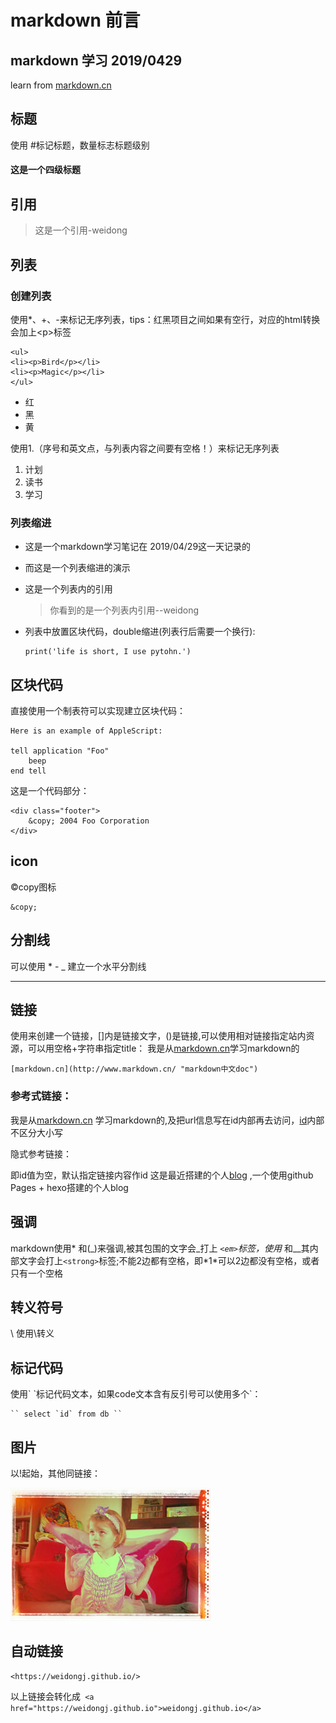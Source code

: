 # markdown 前言
## markdown 学习 2019/0429

learn from [markdown.cn](http://www.markdown.cn/ "markdown中文doc")

## 标题
使用 #标记标题，数量标志标题级别
#### 这是一个四级标题

## 引用
> 这是一个引用-weidong

## 列表
### 创建列表
使用*、+、-来标记无序列表，tips：红黑项目之间如果有空行，对应的html转换会加上&lt;p&gt;标签
>   
    <ul>
    <li><p>Bird</p></li>
    <li><p>Magic</p></li>
    </ul>
* 红
* 黑
* 黄

使用1.（序号和英文点，与列表内容之间要有空格！）来标记无序列表
1. 计划
2. 读书
3. 学习

### 列表缩进
*   这是一个markdown学习笔记在
    2019/04/29这一天记录的
*   而这是一个列表缩进的演示
*   这是一个列表内的引用
    > 你看到的是一个列表内引用--weidong
*   列表中放置区块代码，double缩进(列表行后需要一个换行):

        print('life is short, I use pytohn.')

## 区块代码
直接使用一个制表符可以实现建立区块代码：

    Here is an example of AppleScript:

    tell application "Foo"
        beep
    end tell

这是一个代码部分：

    <div class="footer">
        &copy; 2004 Foo Corporation
    </div>

## icon
&copy;copy图标

    &copy;

## 分割线
可以使用 *  - _ 建立一个水平分割线
***

## 链接
使用[]()来创建一个链接，[]内是链接文字，()是链接,可以使用相对链接指定站内资源，可以用空格+字符串指定title：
我是从[markdown.cn](http://www.markdown.cn/ "markdown中文doc")学习markdown的

    [markdown.cn](http://www.markdown.cn/ "markdown中文doc")

### 参考式链接：
我是从[markdown.cn][id] 学习markdown的,及把url信息写在id内部再去访问，[id]内部不区分大小写

隐式参考链接：

即id值为空，默认指定链接内容作id
这是最近搭建的个人[blog][] ,一个使用github Pages + hexo搭建的个人blog

## 强调
markdown使用* 和(_)来强调,被其包围的文字会_打上 *`<em>`*标签，使用** 和__其内部文字会打上`<strong>`标签;不能2边都有空格，即\*1\*可以2边都没有空格，或者只有一个空格

## 转义符号
\\ 使用\\转义

## 标记代码
使用\` \`标记代码文本，如果code文本含有反引号可以使用多个\`：

    `` select `id` from db ``

## 图片
以!起始，其他同链接：

![background][bg]

## 自动链接

    <https://weidongj.github.io/>
以上链接会转化成` <a href="https://weidongj.github.io">weidongj.github.io</a>`




[id]: http://www.markdown.cn/ "markdown中文doc"
[blog]: https://weidongj.github.io/ "Weidong's blog"
[bg]: ../html/resources/elva-fairy-320w.jpg "block title"



